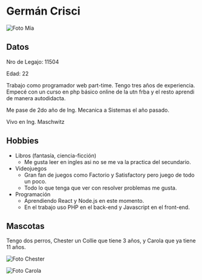 # Germán Crisci

![Foto Mía](https://user-images.githubusercontent.com/80921200/111789788-4ba23a80-88a0-11eb-9f37-3877afd1a8b7.png)

## Datos

Nro de Legajo: 11504

Edad: 22

Trabajo como programador web part-time. 
Tengo tres años de experiencia. 
Empecé con un curso en php básico online de la utn frba y el resto aprendi de manera autodidacta.

Me pase de 2do año de Ing. Mecanica a Sistemas el año pasado.

Vivo en Ing. Maschwitz

## Hobbies

 - Libros (fantasía, ciencia-ficción)
	 - Me gusta leer en ingles asi no se me va la practica del secundario.
 - Videojuegos
	 - Gran fan de juegos como Factorio y Satisfactory pero juego de todo un poco.
	 - Todo lo que tenga que ver con resolver problemas me gusta.
 - Programación
	 - Aprendiendo React y Node.js en este momento.
	 - En el trabajo uso PHP en el back-end y Javascript en el front-end.

## Mascotas

Tengo dos perros, Chester un Collie que tiene 3 años, y Carola que ya tiene 11 años.

![Foto Chester](https://user-images.githubusercontent.com/80921200/111881749-c185cf00-8990-11eb-93e3-dd952519b3b3.jpg)

![Foto Carola](https://user-images.githubusercontent.com/80921200/111881752-c3e82900-8990-11eb-9726-27a61d574ae5.jpg)
